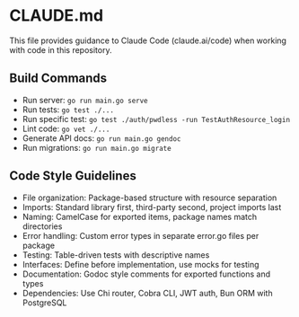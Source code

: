 # CLAUDE.md

This file provides guidance to Claude Code (claude.ai/code) when working with code in this repository.

## Build Commands
- Run server: `go run main.go serve`
- Run tests: `go test ./...`
- Run specific test: `go test ./auth/pwdless -run TestAuthResource_login`
- Lint code: `go vet ./...`
- Generate API docs: `go run main.go gendoc`
- Run migrations: `go run main.go migrate`

## Code Style Guidelines
- File organization: Package-based structure with resource separation
- Imports: Standard library first, third-party second, project imports last
- Naming: CamelCase for exported items, package names match directories
- Error handling: Custom error types in separate error.go files per package
- Testing: Table-driven tests with descriptive names
- Interfaces: Define before implementation, use mocks for testing
- Documentation: Godoc style comments for exported functions and types
- Dependencies: Use Chi router, Cobra CLI, JWT auth, Bun ORM with PostgreSQL